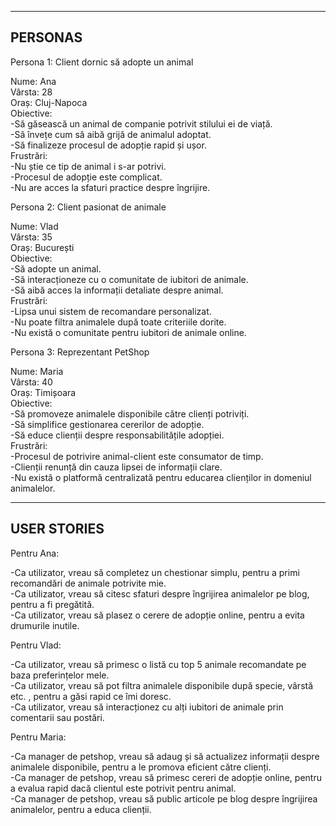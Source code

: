 -------------------------------------------------------------------------------------------
PERSONAS
-------------------------------------------------------------------------------------------

Persona 1: 
Client dornic să adopte un animal

Nume: Ana <br>
Vârsta: 28 <br>
Oraș: Cluj-Napoca <br>
Obiective: <br>
-Să găsească un animal de companie potrivit stilului ei de viață. <br>
-Să învețe cum să aibă grijă de animalul adoptat. <br>
-Să finalizeze procesul de adopție rapid și ușor. <br>
Frustrări: <br>
-Nu știe ce tip de animal i s-ar potrivi. <br>
-Procesul de adopție este complicat. <br>
-Nu are acces la sfaturi practice despre îngrijire. <br>


Persona 2:
Client pasionat de animale

Nume: Vlad <br>
Vârsta: 35 <br>
Oraș: București <br>
Obiective: <br>
-Să adopte un animal. <br>
-Să interacționeze cu o comunitate de iubitori de animale. <br>
-Să aibă acces la informații detaliate despre animal. <br>
Frustrări: <br>
-Lipsa unui sistem de recomandare personalizat. <br>
-Nu poate filtra animalele după toate criteriile dorite. <br>
-Nu există o comunitate pentru iubitori de animale online. <br>


Persona 3: 
Reprezentant PetShop

Nume: Maria <br>
Vârsta: 40 <br>
Oraș: Timișoara <br>
Obiective: <br>
-Să promoveze animalele disponibile către clienți potriviți. <br>
-Să simplifice gestionarea cererilor de adopție. <br>
-Să educe clienții despre responsabilitățile adopției. <br>
Frustrări: <br>
-Procesul de potrivire animal-client este consumator de timp. <br>
-Clienții renunță din cauza lipsei de informații clare. <br>
-Nu există o platformă centralizată pentru educarea clienților in domeniul animalelor. <br>


-------------------------------------------------------------------------------------------
USER STORIES
-------------------------------------------------------------------------------------------

Pentru Ana:

-Ca utilizator, vreau să completez un chestionar simplu, pentru a primi recomandări de animale potrivite mie. <br>
-Ca utilizator, vreau să citesc sfaturi despre îngrijirea animalelor pe blog, pentru a fi pregătită. <br>
-Ca utilizator, vreau să plasez o cerere de adopție online, pentru a evita drumurile inutile. <br>


Pentru Vlad:

-Ca utilizator, vreau să primesc o listă cu top 5 animale recomandate pe baza preferințelor mele. <br>
-Ca utilizator, vreau să pot filtra animalele disponibile după specie, vârstă etc. , pentru a găsi rapid ce îmi doresc. <br>
-Ca utilizator, vreau să interacționez cu alți iubitori de animale prin comentarii sau postări. <br>


Pentru Maria:

-Ca manager de petshop, vreau să adaug și să actualizez informații despre animalele disponibile, pentru a le promova eficient către clienți. <br>
-Ca manager de petshop, vreau să primesc cereri de adopție online, pentru a evalua rapid dacă clientul este potrivit pentru animal. <br>
-Ca manager de petshop, vreau să public articole pe blog despre îngrijirea animalelor, pentru a educa clienții. <br>
